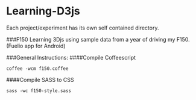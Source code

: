 Learning-D3js
=============

Each project/experiment has its own self contained directory.

###F150
Learning 3Djs using sample data from a year of driving my F150. (Fuelio app for Android)


###General Instructions:
####Compile Coffeescript

`coffee -wcm f150.coffee`

####Compile SASS to CSS

`sass -wc f150-style.sass`
